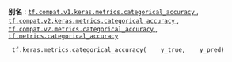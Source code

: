 **别名** : [ `tf.compat.v1.keras.metrics.categorical_accuracy` ](/api_docs/python/tf/keras/metrics/categorical_accuracy), [ `tf.compat.v2.keras.metrics.categorical_accuracy` ](/api_docs/python/tf/keras/metrics/categorical_accuracy), [ `tf.compat.v2.metrics.categorical_accuracy` ](/api_docs/python/tf/keras/metrics/categorical_accuracy), [ `tf.metrics.categorical_accuracy` ](/api_docs/python/tf/keras/metrics/categorical_accuracy)

```
 tf.keras.metrics.categorical_accuracy(    y_true,    y_pred) 
```

